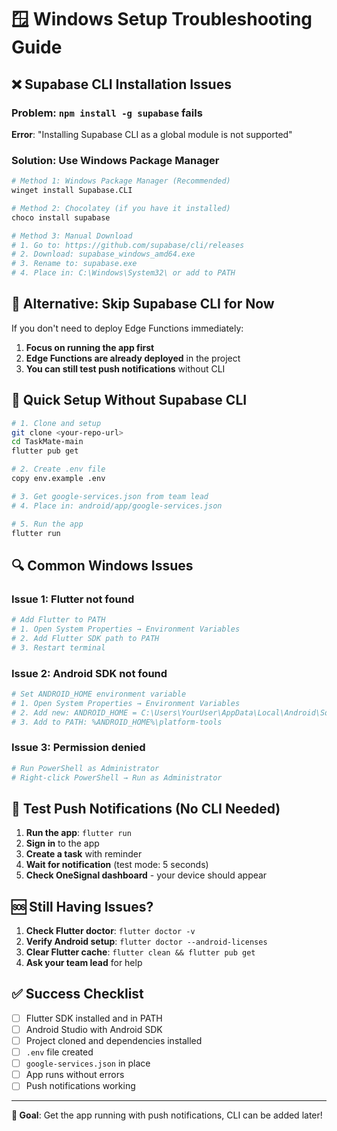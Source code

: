 # 🪟 Windows Setup Troubleshooting Guide

## ❌ **Supabase CLI Installation Issues**

### **Problem**: `npm install -g supabase` fails
**Error**: "Installing Supabase CLI as a global module is not supported"

### **Solution**: Use Windows Package Manager
```bash
# Method 1: Windows Package Manager (Recommended)
winget install Supabase.CLI

# Method 2: Chocolatey (if you have it installed)
choco install supabase

# Method 3: Manual Download
# 1. Go to: https://github.com/supabase/cli/releases
# 2. Download: supabase_windows_amd64.exe
# 3. Rename to: supabase.exe
# 4. Place in: C:\Windows\System32\ or add to PATH
```

## 🔧 **Alternative: Skip Supabase CLI for Now**

If you don't need to deploy Edge Functions immediately:

1. **Focus on running the app first**
2. **Edge Functions are already deployed** in the project
3. **You can still test push notifications** without CLI

## 🚀 **Quick Setup Without Supabase CLI**

```bash
# 1. Clone and setup
git clone <your-repo-url>
cd TaskMate-main
flutter pub get

# 2. Create .env file
copy env.example .env

# 3. Get google-services.json from team lead
# 4. Place in: android/app/google-services.json

# 5. Run the app
flutter run
```

## 🔍 **Common Windows Issues**

### **Issue 1**: Flutter not found
```bash
# Add Flutter to PATH
# 1. Open System Properties → Environment Variables
# 2. Add Flutter SDK path to PATH
# 3. Restart terminal
```

### **Issue 2**: Android SDK not found
```bash
# Set ANDROID_HOME environment variable
# 1. Open System Properties → Environment Variables
# 2. Add new: ANDROID_HOME = C:\Users\YourUser\AppData\Local\Android\Sdk
# 3. Add to PATH: %ANDROID_HOME%\platform-tools
```

### **Issue 3**: Permission denied
```bash
# Run PowerShell as Administrator
# Right-click PowerShell → Run as Administrator
```

## 📱 **Test Push Notifications (No CLI Needed)**

1. **Run the app**: `flutter run`
2. **Sign in** to the app
3. **Create a task** with reminder
4. **Wait for notification** (test mode: 5 seconds)
5. **Check OneSignal dashboard** - your device should appear

## 🆘 **Still Having Issues?**

1. **Check Flutter doctor**: `flutter doctor -v`
2. **Verify Android setup**: `flutter doctor --android-licenses`
3. **Clear Flutter cache**: `flutter clean && flutter pub get`
4. **Ask your team lead** for help

## ✅ **Success Checklist**

- [ ] Flutter SDK installed and in PATH
- [ ] Android Studio with Android SDK
- [ ] Project cloned and dependencies installed
- [ ] `.env` file created
- [ ] `google-services.json` in place
- [ ] App runs without errors
- [ ] Push notifications working

---

**🎯 Goal**: Get the app running with push notifications, CLI can be added later!



